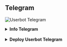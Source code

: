 ## Telegram 

![Userbot Telegram](https://telegra.ph/file/15d80494348be2a94d591.jpg)

<details><summary><b> Info Telegram </></summary> <br />
<i>Telegram adalah sebuah aplikasi layanan pengirim pesan instan multiplatform berbasis awan yang bersifat gratis dan nirlaba</i>
   </details><br>
</details>

<details><summary><b> Deploy Userbot Telegram </b></summary> <br />
    <i> Deploy disini untuk pasang userbot telegram </i>

    <p>Klik Tombol Dibawah Ini</p>

    <p align="left">
       <a href="https://dashboard.heroku.com/new?template=https%3A%2F%2Fgithub.com%2Fapisuserbot%2FUserbot-Telegram"><img src="https://img.shields.io/badge/deploy_to_heroku-white?style=for-the-badge&logo=heroku.cd" alt="go_heroku" /></a>
    </p>
  </details><br>
</details>

